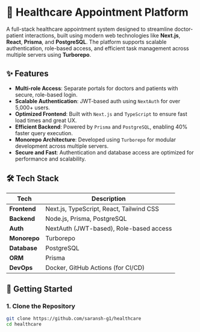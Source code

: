# 🏥 Healthcare Appointment Platform

A full-stack healthcare appointment system designed to streamline doctor-patient interactions, built using modern web technologies like **Next.js**, **React**, **Prisma**, and **PostgreSQL**. The platform supports scalable authentication, role-based access, and efficient task management across multiple servers using **Turborepo**.

## ✨ Features

- **Multi-role Access**: Separate portals for doctors and patients with secure, role-based login.
- **Scalable Authentication**: JWT-based auth using `NextAuth` for over 5,000+ users.
- **Optimized Frontend**: Built with `Next.js` and `TypeScript` to ensure fast load times and great UX.
- **Efficient Backend**: Powered by `Prisma` and `PostgreSQL`, enabling 40% faster query execution.
- **Monorepo Architecture**: Developed using `Turborepo` for modular development across multiple servers.
- **Secure and Fast**: Authentication and database access are optimized for performance and scalability.

## 🛠 Tech Stack

| Tech            | Description |
|-----------------|-------------|
| **Frontend**    | Next.js, TypeScript, React, Tailwind CSS |
| **Backend**     | Node.js, Prisma, PostgreSQL |
| **Auth**        | NextAuth (JWT-based), Role-based access |
| **Monorepo**    | Turborepo |
| **Database**    | PostgreSQL |
| **ORM**         | Prisma |
| **DevOps**      | Docker, GitHub Actions (for CI/CD) |

## 🚀 Getting Started

### 1. Clone the Repository

```bash
git clone https://github.com/saransh-g1/healthcare
cd healthcare
